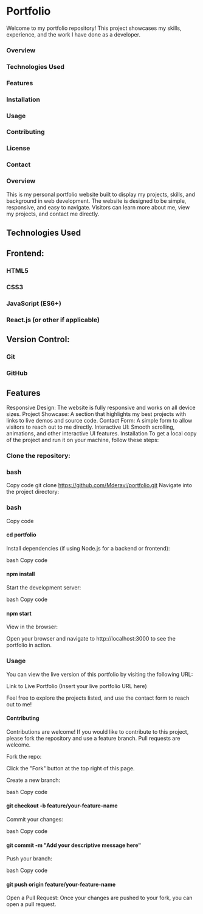 # Portfolio

Welcome to my portfolio repository! This project showcases my skills, experience, and the work I have done as a developer.

### Overview

### Technologies Used

### Features

### Installation

### Usage

### Contributing

### License

### Contact

### Overview

This is my personal portfolio website built to display my projects, skills, and background in web development. The website is designed to be simple, responsive, and easy to navigate. Visitors can learn more about me, view my projects, and contact me directly.

## Technologies Used

## Frontend:

### HTML5

### CSS3

### JavaScript (ES6+)

### React.js (or other if applicable)

## Version Control:

### Git

### GitHub

## Features

Responsive Design: The website is fully responsive and works on all device sizes.
Project Showcase: A section that highlights my best projects with links to live demos and source code.
Contact Form: A simple form to allow visitors to reach out to me directly.
Interactive UI: Smooth scrolling, animations, and other interactive UI features.
Installation
To get a local copy of the project and run it on your machine, follow these steps:

### Clone the repository:

### bash

Copy code
git clone https://github.com/Mderavi/portfolio.git
Navigate into the project directory:

### bash

Copy code

#### cd portfolio

Install dependencies (if using Node.js for a backend or frontend):

bash
Copy code

#### npm install

Start the development server:

bash
Copy code

#### npm start

View in the browser:

Open your browser and navigate to http://localhost:3000 to see the portfolio in action.

### Usage

You can view the live version of this portfolio by visiting the following URL:

Link to Live Portfolio (Insert your live portfolio URL here)

Feel free to explore the projects listed, and use the contact form to reach out to me!

#### Contributing

Contributions are welcome! If you would like to contribute to this project, please fork the repository and use a feature branch. Pull requests are welcome.

Fork the repo:

Click the "Fork" button at the top right of this page.

Create a new branch:

bash
Copy code

#### git checkout -b feature/your-feature-name

Commit your changes:

bash
Copy code

#### git commit -m "Add your descriptive message here"

Push your branch:

bash
Copy code

#### git push origin feature/your-feature-name

Open a Pull Request: Once your changes are pushed to your fork, you can open a pull request.
